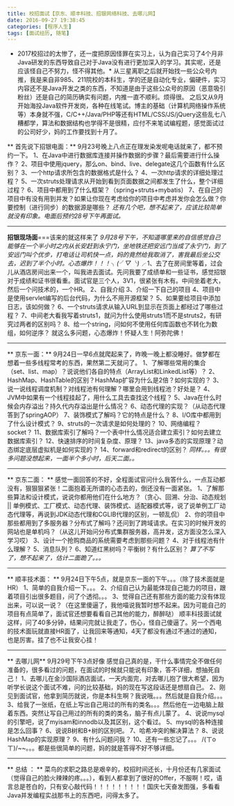 ```yaml
---
title: 校招面试【京东、顺丰科技、招银网络科技、去哪儿网】
date: 2016-09-27 19:38:45
categories: [程序人生]
tags: [面试经历, 随笔]
---
```



* 2017校招过的太惨了，还一度把原因怪罪在实习上，认为自己实习了4个月非Java研发的东西导致自己对于Java没有进行更加深入的学习。其实呢，还是应该怪自己不努力，怪不得其他。*
从三星离职之后就开始找一些公众号内推，我是来自非985、211院校的本科生，学的还是自动化专业，偏硬件，实习内容还不是Java开发之类的东西，不知道是由于这些公众号的原因（恶意吸引粉丝）还是自己的简历确实有问题，内推一直不顺利。烦得很。
之后又从9月开始海投Java软件开发岗，各种在线笔试。博主的基础（计算机网络操作系统等）本身就不强，C/C++/Java/PHP等还有HTML/CSS/JS/jQuery这些乱七八糟都学，算法和数据结构也学得不是很精，应付不来笔试编程题，感觉面试过的公司好少，妈的工作要找到十月了。


<!--more-->


** 首先说下招银电面：** 9月23号晚上八点正在理发染发呢电话就来了，都不预约一下。
1、在Java中进行数据库连接并操作数据的步骤？最后需要进行什么操作？
2、项目中使用jquery，那么on、bind、live、delegate这几个函数有什么区别？
3、一个http请求所包含的数据格式是什么？
4、一次http请求的详细处理过程？
5、一次struts处理请求从开始到看到页面数据之间都发生了什么，整个详细过程？
6、项目中都用到了什么框架？（spring+struts+mybatis）
7、在自己的项目中有没有用到并发？如果让你现在考虑给你的项目中考虑并发你会怎么做？你要控制（进行同步）的数据源是哪些？
*还有几个吧，想不起来了，应该比较简单就没有印象。电面后预约28号下午再面试。*

----------


**招银现场面**===该来的就这样来了
*9月28号下午，不知道哪里来的自信感觉自己能够在一个半小时之内从长安赶到永宁门，坐地铁还把安远门当成了永宁门，到了安远门叫个优步，打电话让司机快一点，妈的竟然给我取消了，害我最后坐公交去，迟到了半个小时。心态爆炸！！！╮(╯▽╰)╭*
1、去了在房间里等着，过会儿从酒店房间出来一个，叫我进去面试。先问我要了成绩单和一些证书，感觉招银对于成绩和证书很看重。面试官是三个人，3V1，很紧张有木有。中间坐着老大，然后一个问技术的，一个HR。
2、自我介绍
3、介绍一下自己的项目
4、项目中是使用servlet编写的后台代码，为什么不用开源框架？
5、如果要给项目中添加日志，该如何做？
6、一个struts请求从输入URL到显示在页面上都经过了哪些过程？
7、中间老大看我写着struts1，就问为什么使用struts1而不是struts2，有研究过两者的区别吗？
8、给一个string，问如何不使用任何库函数也不转化为数组，如何逆序？
就这么多问题，心态爆炸！怀疑人生！阿弥陀佛！

----------


** 京东一面：** 9月24日一早6点就爬起来了，昨晚一晚上都没睡好。做梦都在想着一些多线程常考的东西，果然第二天就问了。
1、了解哪些常用的集合（set、list、map）？说说他们各自的特点（ArrayList和LinkedList等）？
2、HashMap、HashTable的区别？HashMap扩容为什么是2倍？如何实现的？
3、说一说线程调度机制？对线程池有何理解？哪里会用到线程池？好处是？
4、JVM中如果有一个线程挂起了，用什么工具去查找这个线程？
5、Java在什么时候会内存溢出？持久代内存溢出是什么情况？
6、动态代理的实现？（从动态代理答到了springAOP）
7、装饰模式了解吗？它的特点是什么？
8、I/O库中都用到了什么设计模式？
9、struts的一次请求是如何处理的？
10、网络编程？socket？
11、数据库索引了解吗？一个表中什么情况适合建立索引？如何去建立数据库索引？
12、快速排序的时间复杂度、原理？
13、java多态的实现原理？动态绑定底层虚拟机是如何实现的？
14、forward和redirect的区别？
*同样。。。有很多问题没想起来，一面半个多小时，后天二面。。*

----------


** 京东二面： ** 感觉一面回答的不好，全程面试官问什么我答什么，一点互动都没有，狠狠狠紧张！二面抱着无所谓的心态去的，倒还没有一面紧张。
1、了解那些算法和设计模式，说说你都用他们在什么地方？（贪心、回溯、分治、动态规划  ||  单例模式、工厂模式、动态代理、装饰模式、适配器模式等，说了说单例工厂动态代理等，再说到JDK动态代理和CGLIB代理的区别，一顿乱侃）
2、你的项目中那些都用到了多服务器？分布式了解吗？还问到了跨域请求。在实习的时候开发的网站也是单机吗？（从这儿开始问分布式集群服务器，高并发，这方面没怎么深入学习哎）
3、设计一个抢购商品的系统需要考虑到那些问题？
4、对于线程池有什么理解？
5、消息队列？
6、知道红黑树吗？平衡树？有什么区别？
*算了不写了，想不起来了，估计二面跪了。。。*

----------


** 顺丰技术面： ** 9月24日下午5点，就是京东一面的下午。。。（除了技术面就是HR）
1、简单的自我介绍一下。。。
2、介绍自己认为最能体现自己能力的项目，跟着项目引出很多题目，问了个透彻。。。
3、觉得自己还有那些方面的能力没有体现出来，可以说一说？（在这里傻逼了，我他喵说我暂时想不起来。因为可能自己的项目有点简单了，面试官还想要看看自己其他的能力，醉醉哒）
顺丰科技面试就这样，问了40多分钟，结果问完就让我走了，伤心，怪自己傻逼了。另一个西电的技术面玩就直接HR面了，让我回来等通知，4天了都没有通过不通过的通知，也是厉害。挂了也不让我安心挂！

----------
** 去哪儿网** 9月29号下午3点好像
感觉自己真的是，干什么事情完全不做任何准备的，很多看过的问题，在面试的时候就只能说有印象，答不详细，想抽死自己！
1、去哪儿在金沙国际酒店面试，一天内面完，对去哪儿抱了很大希望，因为听学长说这个面试不难，问的比较基础，妈的现在写这段话还是想扇自己。
2、刚见到面试官，他拿到简历就说，你是本科生啊？我说哦。。。然后就是自我介绍。。。
3、给我了一张纸，在纸上写出自己用过的所有的类名。。。然后他在一边电脑上敲着东西。突然让写自己用过的所有的类的类名，脑子有点儿蒙了。
4、说说mysql的引擎吧，说了myisam和innodb以及其区别，这个看过。
5、mysql的各种连接是怎么回事？
6、说说B树和B+树的区别吧。
7、哈希冲突的解决算法？
8、说说HashMap的实现原理？
9、有什么问题问我？
10、还有一些忘记了。。。
/(ㄒoㄒ)/~~。。。都是些很简单的问题，妈的就是答得不好不够详细。

----------
** 总结 ： ** 菜鸟的求职之路总是艰辛的，校招时间还长，十月份还有几家面试（觉得自己的脸火辣辣的疼。。。），看到人都拿到了很好的Offer，不服啊！哎，语言总是苍白的，只有安心敲代码！！！！！！！！！国庆七天奋发图强，多看看Java并发编程实战那书上的东西吧，问得太多了。
